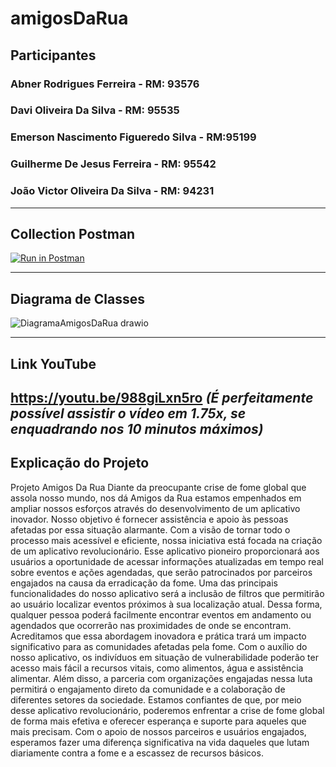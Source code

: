 # amigosDaRua

## Participantes
### Abner Rodrigues Ferreira - RM: 93576
### Davi Oliveira Da Silva - RM: 95535
### Emerson Nascimento Figueredo Silva - RM:95199
### Guilherme De Jesus Ferreira - RM: 95542
### João Victor Oliveira Da Silva - RM: 94231

---
## Collection Postman
[![Run in Postman](https://run.pstmn.io/button.svg)](https://god.gw.postman.com/run-collection/23679644-5a6de510-5f3a-4899-b3ae-13c083519c1e?action=collection%2Ffork&source=rip_markdown&collection-url=entityId%3D23679644-5a6de510-5f3a-4899-b3ae-13c083519c1e%26entityType%3Dcollection%26workspaceId%3D023151ef-6b2e-4785-b1b3-29e7f55cc4c1)

---
## Diagrama de Classes
![DiagramaAmigosDaRua drawio](https://github.com/emersonnfs/amigosDaRua/assets/101301360/2ea9a47f-55bb-4ef5-8501-a71849297573)

---
## Link YouTube
https://youtu.be/988giLxn5ro
_(É perfeitamente possível assistir o vídeo em 1.75x, se enquadrando nos 10 minutos máximos)_
---
## Explicação do Projeto
Projeto Amigos Da Rua
Diante da preocupante crise de fome global que assola nosso mundo, nos dá Amigos da Rua
estamos empenhados em ampliar nossos esforços através do desenvolvimento de um aplicativo
inovador. Nosso objetivo é fornecer assistência e apoio às pessoas afetadas por essa situação
alarmante.
Com a visão de tornar todo o processo mais acessível e eficiente, nossa iniciativa está focada na
criação de um aplicativo revolucionário. Esse aplicativo pioneiro proporcionará aos usuários a
oportunidade de acessar informações atualizadas em tempo real sobre eventos e ações
agendadas, que serão patrocinados por parceiros engajados na causa da erradicação da fome.
Uma das principais funcionalidades do nosso aplicativo será a inclusão de filtros que permitirão
ao usuário localizar eventos próximos à sua localização atual. Dessa forma, qualquer pessoa
poderá facilmente encontrar eventos em andamento ou agendados que ocorrerão nas
proximidades de onde se encontram.
Acreditamos que essa abordagem inovadora e prática trará um impacto significativo para as
comunidades afetadas pela fome. Com o auxílio do nosso aplicativo, os indivíduos em situação
de vulnerabilidade poderão ter acesso mais fácil a recursos vitais, como alimentos, água e
assistência alimentar. Além disso, a parceria com organizações engajadas nessa luta permitirá o
engajamento direto da comunidade e a colaboração de diferentes setores da sociedade.
Estamos confiantes de que, por meio desse aplicativo revolucionário, poderemos enfrentar a
crise de fome global de forma mais efetiva e oferecer esperança e suporte para aqueles que mais
precisam. Com o apoio de nossos parceiros e usuários engajados, esperamos fazer uma diferença
significativa na vida daqueles que lutam diariamente contra a fome e a escassez de recursos
básicos. 
